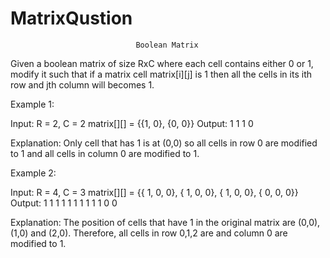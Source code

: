 # MatrixQustion
                                Boolean Matrix
Given a boolean matrix of size RxC where each cell contains either 0 or 1, modify it such that if a matrix cell matrix[i][j] is 1 then all the cells in its ith row and jth column will becomes 1.

Example 1:

Input:
R = 2, C = 2
matrix[][] = {{1, 0},
              {0, 0}}
Output: 
1 1
1 0 

Explanation:
Only cell that has 1 is at (0,0) so all 
cells in row 0 are modified to 1 and all 
cells in column 0 are modified to 1.

Example 2:

Input:
R = 4, C = 3
matrix[][] = {{ 1, 0, 0},
              { 1, 0, 0},
              { 1, 0, 0},
              { 0, 0, 0}}
Output: 
1 1 1
1 1 1
1 1 1
1 0 0 

Explanation:
The position of cells that have 1 in
the original matrix are (0,0), (1,0)
and (2,0). Therefore, all cells in row
0,1,2 are and column 0 are modified to 1.